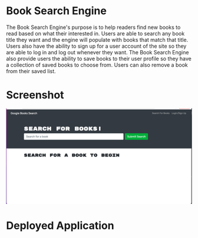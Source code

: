 # Book Search Engine

The Book Search Engine's purpose is to help readers find new books to read based on what their interested in. Users are able to search any book title they want and the engine will populate with books that match that title. Users also have the ability to sign up for a user account of the site so they are able to log in and log out whenever they want. The Book Search Engine also provide users the ability to save books to their user profile so they have a collection of saved books to choose from. Users can also remove a book from their saved list.

# Screenshot

![](./images/book-eng-srcsht.png)

# Deployed Application 

[](https://mighty-castle-95380.herokuapp.com/)

